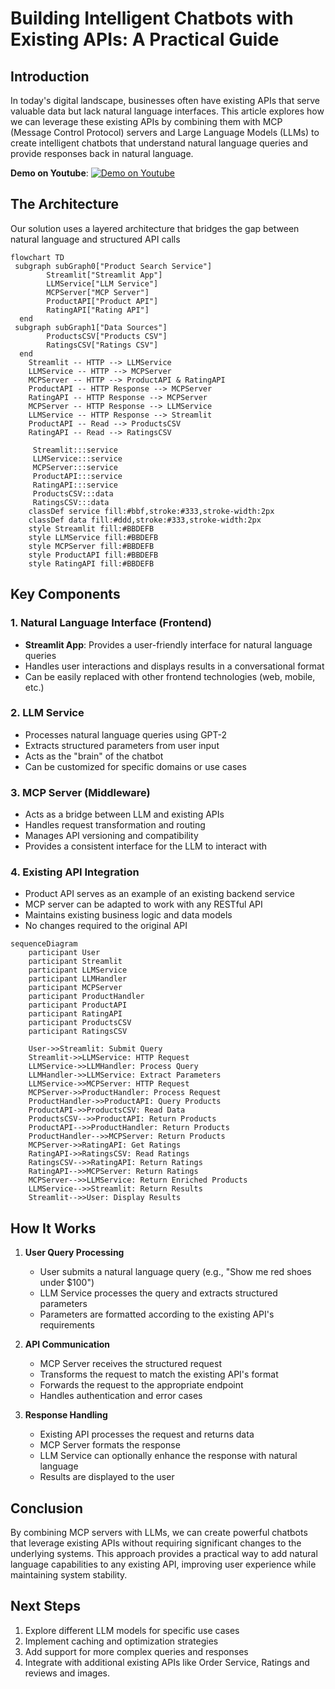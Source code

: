 # Building Intelligent Chatbots with Existing APIs: A Practical Guide

## Introduction

In today's digital landscape, businesses often have existing APIs that serve valuable data but lack natural language interfaces. This article explores how we can leverage these existing APIs by combining them with MCP (Message Control Protocol) servers and Large Language Models (LLMs) to create intelligent chatbots that understand natural language queries and provide responses back in natural language.

**Demo on Youtube**:
[![Demo on Youtube](https://img.youtube.com/vi/G3WJODRKprE/0.jpg)](https://www.youtube.com/watch?v=G3WJODRKprE)


## The Architecture

Our solution uses a layered architecture that bridges the gap between natural language and structured API calls
```mermaid
flowchart TD
 subgraph subGraph0["Product Search Service"]
        Streamlit["Streamlit App"]
        LLMService["LLM Service"]
        MCPServer["MCP Server"]
        ProductAPI["Product API"]
        RatingAPI["Rating API"]
  end
 subgraph subGraph1["Data Sources"]
        ProductsCSV["Products CSV"]
        RatingsCSV["Ratings CSV"]
  end
    Streamlit -- HTTP --> LLMService
    LLMService -- HTTP --> MCPServer
    MCPServer -- HTTP --> ProductAPI & RatingAPI
    ProductAPI -- HTTP Response --> MCPServer
    RatingAPI -- HTTP Response --> MCPServer
    MCPServer -- HTTP Response --> LLMService
    LLMService -- HTTP Response --> Streamlit
    ProductAPI -- Read --> ProductsCSV
    RatingAPI -- Read --> RatingsCSV

     Streamlit:::service
     LLMService:::service
     MCPServer:::service
     ProductAPI:::service
     RatingAPI:::service
     ProductsCSV:::data
     RatingsCSV:::data
    classDef service fill:#bbf,stroke:#333,stroke-width:2px
    classDef data fill:#ddd,stroke:#333,stroke-width:2px
    style Streamlit fill:#BBDEFB
    style LLMService fill:#BBDEFB
    style MCPServer fill:#BBDEFB
    style ProductAPI fill:#BBDEFB
    style RatingAPI fill:#BBDEFB
```




## Key Components

### 1. Natural Language Interface (Frontend)
- **Streamlit App**: Provides a user-friendly interface for natural language queries
- Handles user interactions and displays results in a conversational format
- Can be easily replaced with other frontend technologies (web, mobile, etc.)

### 2. LLM Service
- Processes natural language queries using GPT-2
- Extracts structured parameters from user input
- Acts as the "brain" of the chatbot
- Can be customized for specific domains or use cases

### 3. MCP Server (Middleware)
- Acts as a bridge between LLM and existing APIs
- Handles request transformation and routing
- Manages API versioning and compatibility
- Provides a consistent interface for the LLM to interact with

### 4. Existing API Integration
- Product API serves as an example of an existing backend service
- MCP server can be adapted to work with any RESTful API
- Maintains existing business logic and data models
- No changes required to the original API

```mermaid
sequenceDiagram
    participant User
    participant Streamlit
    participant LLMService
    participant LLMHandler
    participant MCPServer
    participant ProductHandler
    participant ProductAPI
    participant RatingAPI
    participant ProductsCSV
    participant RatingsCSV

    User->>Streamlit: Submit Query
    Streamlit->>LLMService: HTTP Request
    LLMService->>LLMHandler: Process Query
    LLMHandler->>LLMService: Extract Parameters
    LLMService->>MCPServer: HTTP Request
    MCPServer->>ProductHandler: Process Request
    ProductHandler->>ProductAPI: Query Products
    ProductAPI->>ProductsCSV: Read Data
    ProductsCSV-->>ProductAPI: Return Products
    ProductAPI-->>ProductHandler: Return Products
    ProductHandler-->>MCPServer: Return Products
    MCPServer->>RatingAPI: Get Ratings
    RatingAPI->>RatingsCSV: Read Ratings
    RatingsCSV-->>RatingAPI: Return Ratings
    RatingAPI-->>MCPServer: Return Ratings
    MCPServer-->>LLMService: Return Enriched Products
    LLMService-->>Streamlit: Return Results
    Streamlit-->>User: Display Results
```
## How It Works

1. **User Query Processing**
   - User submits a natural language query (e.g., "Show me red shoes under $100")
   - LLM Service processes the query and extracts structured parameters
   - Parameters are formatted according to the existing API's requirements

2. **API Communication**
   - MCP Server receives the structured request
   - Transforms the request to match the existing API's format
   - Forwards the request to the appropriate endpoint
   - Handles authentication and error cases

3. **Response Handling**
   - Existing API processes the request and returns data
   - MCP Server formats the response
   - LLM Service can optionally enhance the response with natural language
   - Results are displayed to the user


## Conclusion

By combining MCP servers with LLMs, we can create powerful chatbots that leverage existing APIs without requiring significant changes to the underlying systems. This approach provides a practical way to add natural language capabilities to any existing API, improving user experience while maintaining system stability.

## Next Steps

1. Explore different LLM models for specific use cases
2. Implement caching and optimization strategies
3. Add support for more complex queries and responses
4. Integrate with additional existing APIs like Order Service, Ratings and reviews and images.
